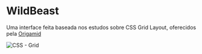 # WildBeast

Uma interface feita baseada nos estudos sobre CSS Grid Layout, oferecidos pela [Origamid](https://www.origamid.com/)

![CSS - Grid](https://github.com/lemorylucas/WildBeast/blob/master/img/CSSGRID.gif)
